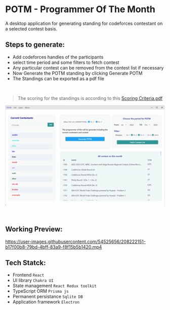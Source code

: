 # POTM - Programmer Of The Month
 A desktop application for generating standing for codeforces contestant on a selected contest basis.



## Steps to generate:
  - Add codeforces handles of the participants
  - select time period and some filters to fetch contest 
  - Any particular contest can be removed from the contest list if necessary
  - Now Generate the POTM standing by clicking Generate POTM
  - The Standings can be exported as a pdf file
   
&nbsp;
> The scoring for the standings is according to this  [Scoring Criteria.pdf](https://github.com/jahidem/potm/blob/master/docs/ScoringCriteria.pdf)

<img src="./docs/potm1.png" alt="drawing"  width="800"/> 

&nbsp;

## Working Preview:
https://user-images.githubusercontent.com/54525656/208222151-b17f00b8-79bd-4bff-83a9-f8f15b5b1420.mp4




## Tech Statck:
 - Frontend `React`
 - UI library `Chakra UI`
 - State management `React Redux toolkit`
 - TypeScript ORM  `Prisma js`
 - Permanent persistance `Sqlite DB`
 - Application framework `Electron`
 


